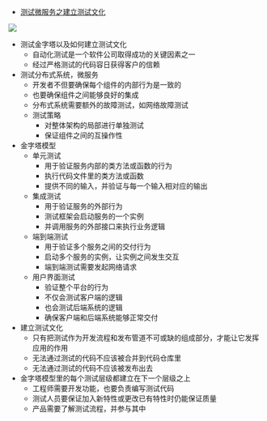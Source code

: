 

* [测试微服务之建立测试文化 ](http://www.infoq.com/cn/news/2017/10/micro-service-build-test-culture)

![](http://cdn1.infoqstatic.com/statics_s2_20171024-0600/resource/news/2017/10/micro-service-build-test-culture/zh/resources/851-1509263405983.png)

* 测试金字塔以及如何建立测试文化
  * 自动化测试是一个软件公司取得成功的关键因素之一
  * 经过严格测试的代码容日获得客户的信赖
* 测试分布式系统，微服务
  * 开发者不但要确保每个组件的内部行为是一致的
  * 也要确保组件之间能够良好的集成
  * 分布式系统需要额外的故障测试，如网络故障测试
  * 测试策略
    * 对整体架构的局部进行单独测试
    * 保证组件之间的互操作性
* 金字塔模型
  * 单元测试
    * 用于验证服务内部的类方法或函数的行为
    * 执行代码文件里的类方法或函数
    * 提供不同的输入，并验证与每一个输入相对应的输出
  * 集成测试
    * 用于验证服务的外部行为
    * 测试框架会启动服务的一个实例
    * 并调用服务的外部接口来执行业务逻辑
  * 端到端测试
    * 用于验证多个服务之间的交付行为
    * 启动多个服务的实例，让实例之间发生交互
    * 端到端测试需要发起网络请求
  * 用户界面测试
    * 验证整个平台的行为
    * 不仅会测试客户端的逻辑
    * 也会测试后端系统的逻辑
    * 确保客户端和后端系统能够正常交付
* 建立测试文化
  * 只有把测试作为开发流程和发布管道不可或缺的组成部分，才能让它发挥应用的作用
  * 无法通过测试的代码不应该被合并到代码仓库里
  * 无法通过测试的代码不应该被发布出去
* 金字塔模型里的每个测试层级都建立在下一个层级之上
  * 工程师需要开发功能，也要负责编写测试代码
  * 测试人员要保证加入新特性或更改已有特性时仍能保证质量
  * 产品需要了解测试流程，并参与其中